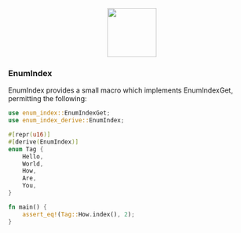 <div align="center">
    <span><img src="https://upload.wikimedia.org/wikipedia/commons/thumb/d/d5/Rust_programming_language_black_logo.svg/1920px-Rust_programming_language_black_logo.svg.png" width="100"></span>
</div>

### EnumIndex

EnumIndex provides a small macro which implements EnumIndexGet, permitting the following:

```rust
use enum_index::EnumIndexGet;
use enum_index_derive::EnumIndex;

#[repr(u16)]
#[derive(EnumIndex)]
enum Tag {
    Hello,
    World,
    How,
    Are,
    You,
}

fn main() {
    assert_eq!(Tag::How.index(), 2);
}
```

